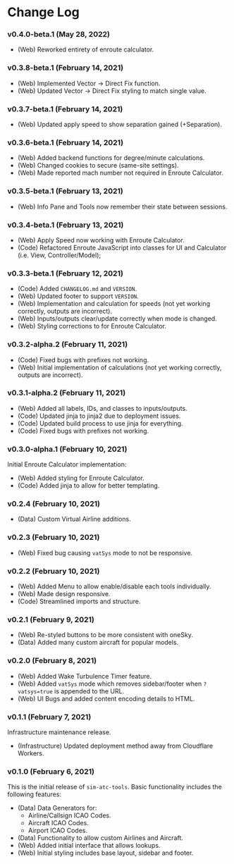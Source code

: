 # Change Log

### v0.4.0-beta.1 (May 28, 2022)

 - (Web) Reworked entirety of enroute calculator.

### v0.3.8-beta.1 (February 14, 2021)

 - (Web) Implemented Vector -> Direct Fix function.
 - (Web) Updated Vector -> Direct Fix styling to match single value.

### v0.3.7-beta.1 (February 14, 2021)

 - (Web) Updated apply speed to show separation gained (+Separation).

### v0.3.6-beta.1 (February 14, 2021)

 - (Web) Added backend functions for degree/minute calculations.
 - (Web) Changed cookies to secure (same-site settings).
 - (Web) Made reported mach number not required in Enroute Calculator.

### v0.3.5-beta.1 (February 13, 2021)

 - (Web) Info Pane and Tools now remember their state between sessions.

### v0.3.4-beta.1 (February 13, 2021)

 - (Web) Apply Speed now working with Enroute Calculator.
 - (Code) Refactored Enroute JavaScript into classes for UI
   and Calculator (i.e. View, Controller/Model);
   
### v0.3.3-beta.1 (February 12, 2021)

 - (Code) Added `CHANGELOG.md` and `VERSION`.
 - (Web) Updated footer to support `VERSION`.
 - (Web) Implementation and calculation for speeds (not yet working 
   correctly, outputs are incorrect).
 - (Web) Inputs/outputs clear/update correctly when mode is changed.
 - (Web) Styling corrections to for Enroute Calculator.

### v0.3.2-alpha.2 (February 11, 2021)

 - (Code) Fixed bugs with prefixes not working.
 - (Web) Initial implementation of calculations (not yet working 
   correctly, outputs are incorrect).

### v0.3.1-alpha.2 (February 11, 2021)

 - (Web) Added all labels, IDs, and classes to inputs/outputs.
 - (Code) Updated jinja to jinja2 due to deployment issues.
 - (Code) Updated build process to use jinja for everything.
 - (Code) Fixed bugs with prefixes not working.

### v0.3.0-alpha.1 (February 10, 2021)

Initial Enroute Calculator implementation:
 - (Web) Added styling for Enroute Calculator.
 - (Code) Added jinja to allow for better templating.

### v0.2.4 (February 10, 2021)

 - (Data) Custom Virtual Airline additions.

### v0.2.3 (February 10, 2021)

 - (Web) Fixed bug causing `vatSys` mode to not be responsive.

### v0.2.2 (February 10, 2021)

 - (Web) Added Menu to allow enable/disable each tools individually.
 - (Web) Made design responsive.
 - (Code) Streamlined imports and structure.

### v0.2.1 (February 9, 2021)

 - (Web) Re-styled buttons to be more consistent with oneSky.
 - (Data) Added many custom aircraft for popular models.

### v0.2.0 (February 8, 2021)

 - (Web) Added Wake Turbulence Timer feature.
 - (Web) Added `vatSys` mode which removes sidebar/footer 
   when `?vatsys=true` is appended to the URL.
 - (Web) UI Bugs and added content encoding details to HTML.  


### v0.1.1 (February 7, 2021)

Infrastructure maintenance release.
 - (Infrastructure) Updated deployment method away from Cloudflare Workers.

### v0.1.0 (February 6, 2021)

This is the initial release of `sim-atc-tools`. Basic functionality
includes the following features:
 - (Data) Data Generators for:
    - Airline/Callsign ICAO Codes.
    - Aircraft ICAO Codes.
    - Airport ICAO Codes.
 - (Data) Functionality to allow custom Airlines and Aircraft.
 - (Web) Added initial interface that allows lookups.
 - (Web) Initial styling includes base layout, sidebar and footer.